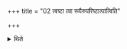 +++
title = "02 त्वष्टा त्वा रूपैरुपरिष्टात्पात्विति"

+++

<details><summary>थिते</summary>

2. with tvaṣṭā tvā rūpaiḥ... (he sprinkles water) at the central part.
</details>
